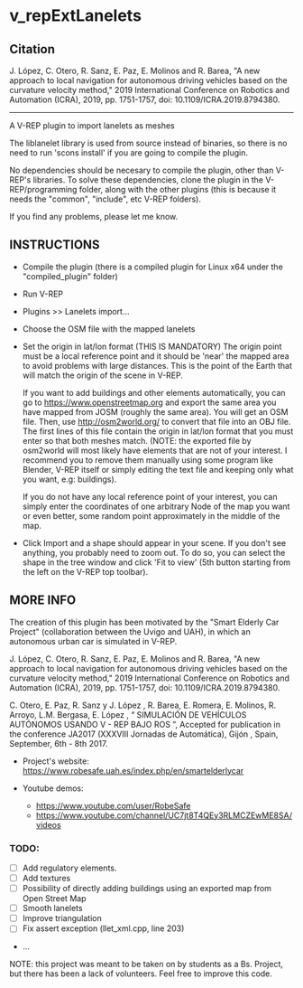 # v_repExtLanelets

## Citation

J. López, C. Otero, R. Sanz, E. Paz, E. Molinos and R. Barea, "A new approach to local navigation for autonomous driving vehicles based on the curvature velocity method," 2019 International Conference on Robotics and Automation (ICRA), 2019, pp. 1751-1757, doi: 10.1109/ICRA.2019.8794380.

___

A V-REP plugin to import lanelets as meshes

The liblanelet library is used from source instead of binaries,
so there is no need to run 'scons install' if you are going to compile the plugin.

No dependencies should be necesary to compile the plugin, other than V-REP's libraries.
To solve these dependencies, clone the plugin in the V-REP/programming folder, along with the other plugins
(this is because it needs the "common", "include", etc V-REP folders).

If you find any problems, please let me know.

## INSTRUCTIONS
- Compile the plugin (there is a compiled plugin for Linux x64 under the "compiled_plugin" folder)
- Run V-REP
- Plugins >> Lanelets import...
- Choose the OSM file with the mapped lanelets
- Set the origin in lat/lon format (THIS IS MANDATORY)
  The origin point must be a local reference point and it should 
  be 'near' the mapped area to avoid problems with large distances.
  This is the point of the Earth that will match the origin of the scene in V-REP.
  
  If you want to add buildings and other elements automatically,
  you can go to https://www.openstreetmap.org and export the same area you have mapped from 
  JOSM (roughly the same area). You will get an OSM file.
  Then, use http://osm2world.org/ to convert that file into an OBJ file.
  The first lines of this file contain the origin in lat/lon format that 
  you must enter so that both meshes match.
  (NOTE: the exported file by osm2world will most likely have elements that are not 
  of your interest. I recommend you to remove them manually using some program like Blender, 
  V-REP itself or simply editing the text file and keeping only what you want, e.g: buildings).

  If you do not have any local reference point of your interest, you can simply enter
  the coordinates of one arbitrary Node of the map you want or even better, some random point
  approximately in the middle of the map. 

- Click Import and a shape should appear in your scene. If you don't see anything,
  you probably need to zoom out. To do so, you can select the shape in the tree window
  and click 'Fit to view' (5th button starting from the left on the V-REP top toolbar).

## MORE INFO
The creation of this plugin has been motivated by the "Smart Elderly Car Project" (collaboration 
between the Uvigo and UAH), in which an autonomous urban car is simulated in V-REP.

J. López, C. Otero, R. Sanz, E. Paz, E. Molinos and R. Barea, "A new approach to local navigation for autonomous driving vehicles based on the curvature velocity method," 2019 International Conference on Robotics and Automation (ICRA), 2019, pp. 1751-1757, doi: 10.1109/ICRA.2019.8794380.

C. Otero, E. Paz, R. Sanz y J. López , R. Barea, E. Romera, E. Molinos, R. Arroyo, L.M. Bergasa, E. López , “ SIMULACIÓN DE VEHÍCULOS AUTÓNOMOS USANDO V - REP BAJO ROS ”,  Accepted for publication in the conference JA2017 (XXXVIII  Jornadas  de Automática), Gijón , Spain, September, 6th - 8th 2017.

- Project's website: https://www.robesafe.uah.es/index.php/en/smartelderlycar

- Youtube demos:
	* https://www.youtube.com/user/RobeSafe
	* https://www.youtube.com/channel/UC7jt8T4QEy3RLMCZEwME8SA/videos

### TODO:
- [ ] Add regulatory elements.
- [ ] Add textures
- [ ] Possibility of directly adding buildings using an exported map from Open Street Map
- [ ] Smooth lanelets
- [ ] Improve triangulation
- [ ] Fix assert exception (llet_xml.cpp, line 203)
- ...

NOTE: this project was meant to be taken on by students as a Bs. Project, but there has been a lack of volunteers. Feel free to improve this code.
